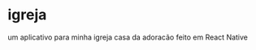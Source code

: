 # igreja

um aplicativo para minha igreja casa da adoracão feito em React Native
<line></line>
<style>
    line{
        width:100vw;
        height:3px;
        background-color: red;
    }
</style>
